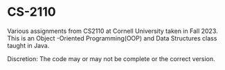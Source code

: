 # CS-2110

Various assignments from CS2110 at Cornell University taken in Fall 2023.  This is an Object -Oriented Programming(OOP) and Data Structures class taught in Java.

Discretion: The code may or may not be complete or the correct version.

